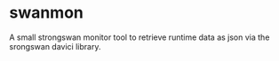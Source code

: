 # swanmon
A small strongswan monitor tool to retrieve runtime data as json via the srongswan davici library.
